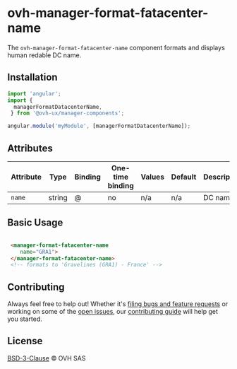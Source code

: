 # ovh-manager-format-fatacenter-name

The `ovh-manager-format-fatacenter-name` component formats and displays human redable DC name.

## Installation

```js
import 'angular';
import {
  managerFormatDatacenterName,
 } from '@ovh-ux/manager-components';

angular.module('myModule', [managerFormatDatacenterName]);
```

## Attributes

| Attribute         | Type            | Binding | One-time binding | Values                    | Default    | Description
| ----              | ----            | ----    | ----             | ----                      | ----       | ----
| `name`            | string          | @       | no              | n/a                       | n/a        | DC name

## Basic Usage

```html

 <manager-format-fatacenter-name
    name="GRA1">
 </manager-format-fatacenter-name>
 <!-- formats to 'Gravelines (GRA1) - France' -->
```

## Contributing

Always feel free to help out! Whether it's [filing bugs and feature requests](https://github.com/ovh/manager/issues/new) or working on some of the [open issues](https://github.com/ovh/manager/issues), our [contributing guide](https://github.com/ovh/manager/blob/master/CONTRIBUTING.md) will help get you started.

## License

[BSD-3-Clause](LICENSE) © OVH SAS
